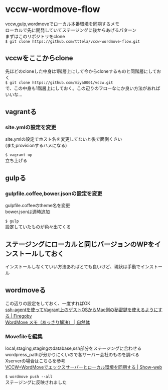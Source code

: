 # vccw-wordmove-flow
vccw,gulp,wordmoveでローカル本番環境を同期するメモ<br>
ローカルで先に開発していてステージングに後からあげるパターン<br>
まずはこのリポジトリをclone<br>
`$ git clone https://github.com/tttela/vccw-wordmove-flow.git`
## vccwをここからclone
先ほどのcloneした中身は1階層上にして今からcloneするものと同階層にしておく<br>
`$ git clone https://github.com/miya0001/vccw.git`<br>
で、この中身も1階層上にしておく。この辺りのフローなにか良い方法があればいいな…
## vagrantる
### site.ymlの設定を変更
site.ymlの設定でホスト名を変更してないと後で面倒くさい<br>
(またprovisionするハメになる)

`$ vagrant up`<br>
立ち上げる
## gulpる
### gulpfile.coffee,bower.jsonの設定を変更
gulpfile.coffeeのtheme名を変更<br>
bower.jsonは適時追加

`$ gulp`<br>
設定していたものが色々出てくる
## ステージングにローカルと同じバージョンのWPをインストールしておく
インストールしなくていい方法あればとても良いけど、現状は手動でインストール
## wordmoveる
この辺りの設定をしておく、一度すればOK<br>
[ssh-agentを使ってVagrant上のゲストOSからMac側の秘密鍵を使えるようにする | Firegoby](https://firegoby.jp/archives/5694)<br>
[WordMove メモ（あっさり解決） | 自然体](http://private.hibou-web.com/archives/5345)
### Movefileを編集
local,staging,stagingのdatabase,ssh部分をステージングに合わせる<br>
wordpress_pathが分かりにくいので各サーバー会社のものを調べる<br>
Xserverの場合はこちらを参考<br>
[VCCW+WordMoveでエックスサーバーとローカル環境を同期する | Show-web](http://show-web.jp/2015/03/31/vccw-wordmove%E3%81%A7%E3%82%A8%E3%83%83%E3%82%AF%E3%82%B9%E3%82%B5%E3%83%BC%E3%83%90%E3%83%BC%E3%81%A8%E3%83%AD%E3%83%BC%E3%82%AB%E3%83%AB%E7%92%B0%E5%A2%83%E5%90%8C%E6%9C%9F/)

`$ wordmove push --all`<br>
ステージングに反映されました